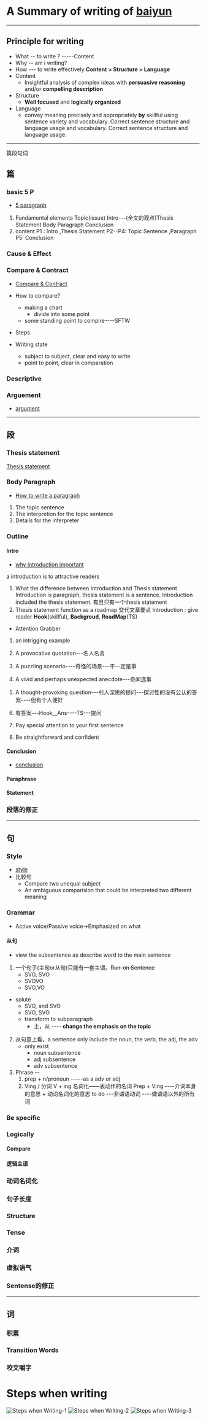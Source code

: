 # A Summary of writing of [baiyun](../Plans/A_brief_history/BaiYundeke.md)
------
## Principle for writing
* What -- to write ? -----Content
* Why -- am i writing?
* How --- to write effectively
**Content > Structure > Language**
* Content 
  * Insightful analysis of complex ideas with **persuasive reasoning** and/or **compelling description**
* Structure
  * **Well focused** and **logically organized**
* Language
  * convey meaning precisely and appropriately **by** skillful using sentence variety and vocabulary. Correct sentence structure and language usage and vocabulary. Correct sentence structure and language usage.
------

篇段句词
## 篇
### basic 5 P
* [5 paragraph](http://essayisay.homestead.com/fiveparagraphs.html)
1. Fundamental elements
Topic(issue)
Intro---(全文的观点)Thesis Statement
Body Paragraph
Conclusion
1. content
P1 : Intro ,Thesis Statement
P2--P4: Topic Sentence ,Paragraph
P5: Conclusion
### Cause & Effect
### Compare & Contract
* [Compare & Contract](https://writingcenter.unc.edu/tips-and-tools/comparing-and-contrasting/)
* How to compare?
  * making a chart
    * divide into some point
  * some standing point to compire----SFTW
* Steps


* Writing state
  * subject to subject, clear and easy to write
  * point to point, clear in comparation
### Descriptive
### Arguement  
* [argument](https://writingcenter.unc.edu/tips-and-tools/argument/)



----

## 段
### Thesis statement
[Thesis statement](https://writingcenter.unc.edu/tips-and-tools/thesis-statements/)
### Body Paragraph
* [How to write a paragraph](https://writingcenter.unc.edu/tips-and-tools/paragraphs/)
1. The topic sentence
2. The interpretion for the topic sentence
3. Details for the interpreter
### Outline
#### Intro
* [why introduction important](https://writingcenter.unc.edu/tips-and-tools/introductions/)

a introduction is to attractive readers
1. What the difference between Introduction and Thesis statement
Introduction is paragraph, thesis statement is a sentence. Introduction included the thesis statement. 有且只有一个thesis statement
2. Thesis statement function as a roadmap 交代文章要点
Introduction : give reader **Hook**(skillful), **Backgroud**, **RoadMap**(TS)
* Attention Grabber
1. an intrigging example
2. A provocative quotation---名人名言
3. A puzzling scenario----奇怪的场景---不一定是事
4. A vivid and perhaps unexpected anecdote---奇闻逸事
5. A thought-provoking question---引人深思的提问---探讨性的没有公认的答案----但有个人便好
  1. 有答案---Hook__Ans----TS---提问

1. Pay special attention to your first sentence
2. Be straightforward and confident 


#### Conclusion
* [conclusion](https://writingcenter.unc.edu/tips-and-tools/conclusions/)
#### Paraphrase
#### Statement
### 段落的修正
-----
## 句
### Style
* [style](https://writingcenter.unc.edu/tips-and-tools/style/)
* 比较句
  * Compare two unequal subject
  * An ambiguous comparision that could be interpreted two different meaning

### Grammar

* Active voice/Passive voice->Emphasized on what
   
#### 从句
* view the subsentence as describe word to the main sentence
1. 一个句子(主句or从句)只能有一套主谓。~~Run-on Sentence~~
   * SVO, SVO
   * SVOVO
   * SVO,VO
 * solute
   * SVO, and SVO
   * SVO, SVO 
   * transform to subparagraph
     * 主，从 ---- **change the emphasis on the topic**
2. 从句意上看，a sentence only include the noun, the verb, the adj, the adv
   * only exist 
     * noun subsentence
     * adj subsentence
     * adv subsentence
3. Phrase --
   1. prep + n/pronoun -----as a adv or adj
   2. Ving / 分词
      V + ing 名词化——表动作的名词
      Prep + Ving ----介词本身的意思 + 动词名词化的意思
      to do ---非谓语动词 ----做谓语以外的所有词


### Be specific
### Logically
#### Compare
#### 逻辑主语
### 动词名词化  
### 句子长度
### Structure
### Tense
### 介词
### 虚拟语气
### Sentense的修正
-----
## 词
### 积累
### Transition Words
### 咬文嚼字

# Steps when writing
![Steps when Writing-1](../pictures/Page7.jpg)
![Steps when Writing-2](../pictures/Page8.jpg)
![Steps when Writing-3](../pictures/Page9.jpg)
